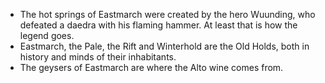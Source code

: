 - The hot springs of Eastmarch were created by the hero Wuunding, who defeated a daedra with his flaming hammer. At least that is how the legend goes.
- Eastmarch, the Pale, the Rift and Winterhold are the Old Holds, both in history and minds of their inhabitants.
- The geysers of Eastmarch are where the Alto wine comes from.

